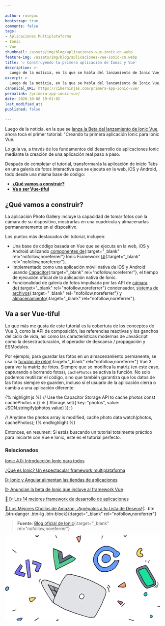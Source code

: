 ```yaml
---

author: rosepac
bootstrap: true
comments: false
tags:
- Aplicaciones Multiplataforma
- Ionic
- Vue
thumbnail: /assets/img/blog/aplicaciones-vue-ionic-cn.webp
feature-img: /assets/img/blog/aplicaciones-vue-ionic-cn.webp
title: '▷ Construyendo tu primera aplicación de Ionic y Vue'
description: >-
  Luego de la noticia, en la que se habla del lanzamiento de Ionic Vue, ahora viene el primer tutorial: Creando tu primera aplicación Ionic para Ionic Vue.
excerpt: >-
  Luego de la noticia, en la que se habla del lanzamiento de Ionic Vue, ahora viene el primer tutorial: Creando tu primera aplicación Ionic para Ionic Vue.
canonical_URL: https://ciberninjas.com/primera-app-ionic-vue/
permalink: /primera-app-ionic-vue/
date: 2020-10-08 19:01:02
last_modified_at: 
published: false

---
```


Luego de la noticia, en la que se [lanza la Beta del lanzamiento de Ionic Vue](https://ciberninjas.com/beta-ionic-vue/ "Anuncian la beta de Ionic que incluye al framework Vue"), ahora toca el primer tutorial: "Creando tu primera aplicación Ionic para Ionic Vue.

<!-- Si ya has probado la versión de Ionic para Angular o React de los tutoriales de Build Your First App, se sentirá como en casa con esta nueva guía. -->

Lo guía va, a través de los fundamentos del desarrollo de aplicaciones Ionic mediante la creación de una aplicación real paso a paso.

Después de completar el tutorial, transformarás la aplicación de inicio Tabs en una galería de fotos interactiva que se ejecuta en la web, iOS y Android, todo desde una misma base de código:

- [**¿Qué vamos a construir?**](#qué-vamos-a-construir)
- [**Va a ser Vue-tiful**](#va-a-ser-vue-tiful)

## **¿Qué vamos a construir?**

La aplicación Photo Gallery incluye la capacidad de tomar fotos con la cámara de su dispositivo, mostrarlas en una cuadrícula y almacenarlas permanentemente en el dispositivo.

Los puntos más destacados del tutorial, incluyen:

- Una base de código basada en Vue que se ejecuta en la web, iOS y Android utilizando [componentes de](https://ionicframework.com/docs/components){:target="_blank" rel="nofollow,noreferrer"} Ionic Framework [UI](https://ionicframework.com/docs/components){:target="_blank" rel="nofollow,noreferrer"}.
- Implementado como una aplicación móvil nativa de iOS y Android usando [Capacitor](https://capacitorjs.com/){:target="_blank" rel="nofollow,noreferrer"}, el tiempo de ejecución oficial de la aplicación nativa de Ionic.
- Funcionalidad de galería de fotos impulsada por las API de [cámara de](https://capacitorjs.com/docs/apis/camera){:target="_blank" rel="nofollow,noreferrer"} condensador, [sistema de archivos](https://capacitorjs.com/docs/apis/filesystem){:target="_blank" rel="nofollow,noreferrer"} y [almacenamiento](https://capacitorjs.com/docs/apis/storage){:target="_blank" rel="nofollow,noreferrer"}.

## **Va a ser Vue-tiful**

Lo que más me gusta de este tutorial es la cobertura de los conceptos de Vue 3, como la API de composición, las referencias reactivas y los ganchos del ciclo de vida, así como las características modernas de JavaScript como la desestructuración, el operador de descanso / propagación y ESModules.

Por ejemplo, para guardar las fotos en un almacenamiento permanente, se usa la [función de reloj](https://v3.vuejs.org/guide/composition-api-introduction.html#reacting-to-changes-with-watch){:target="_blank" rel="nofollow,noreferrer"} Vue 3 para ver la matriz de fotos. Siempre que se modifica la matriz (en este caso, capturando o borrando fotos), `cachePhotos` se activa la función. No solo podemos reutilizar el código, sino que también garantiza que los datos de las fotos siempre se guarden, incluso si el usuario de la aplicación cierra o cambia a una aplicación diferente:

{% highlight js %}
// Use the Capacitor Storage API to cache photos
const cachePhotos = () => {
  Storage.set({
    key: "photos",
    value: JSON.stringify(photos.value)
  });
}

// Anytime the photos array is modified, cache photo data
watch(photos, cachePhotos);
{% endhighlight %}

Entonces, en resumen: Si estás buscando un tutorial totalmente práctico para iniciarte con Vue e Ionic, este es el tutorial perfecto.

### **Relacionados** <!-- omit in toc -->

[Ionic 4.0: Introducción Ionic para todos](https://ciberninjas.com/ionic-4-0-introduccion-ionic-para-todos/)

[¿Qué es Ionic? Un espectacular framework multiplataforma](https://ciberninjas.com/ionic-framework/)

[▷ Ionic y Angular alimentan las tiendas de aplicaciones](https://ciberninjas.com/ionic-angular-alta-implementacion/)

[▷ Anuncian la beta de Ionic que incluye al framework Vue](https://ciberninjas.com/beta-ionic-vue/)

[🥇 ▷ Los 14 mejores framework de desarrollo de aplicaciones ](https://ciberninjas.com/mejores-sdk-multiplataforma-2019-20/)

[🛒 Los Mejores Chollos de Amazon, ¡Agrégalos a tu Lista de Deseos!](/amazon/ "Los Mejores Chollos de Amazon, Ofertas Flash, Black Monday y Amazon Prime Day"){: .btn .btn-danger .btn-lg .btn-block}{:target="_blank" rel="nofollow,noreferrer"}

> **Fuente**: [Blog oficial de Ionic](https://ionicframework.com/blog/new-tutorial-your-first-ionic-vue-app/ "Blog oficial de Ionic"){:target="_blank" rel="nofollow,noreferrer"}

![Construyendo tu primera aplicación de Ionic y Vue](/assets/img/blog/aplicaciones-vue-ionic-cn.webp "Construyendo tu primera aplicación de Ionic y Vue")